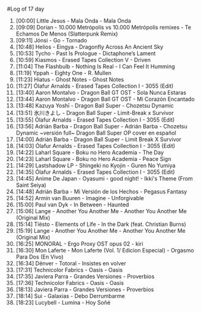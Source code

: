 #Log of 17 day

1. [00:00] Little Jesus - Mala Onda - Mala Onda
1. [09:09] Dorian - 10.000 Metrópolis vs 10.000 Metrópolis remixes - Te Echamos De Menos (Slatterpunk Remix)
1. [09:11] Jónsi - Go - Tornado
1. [10:48] Helios - Eingya - Dragonfly Across An Ancient Sky
1. [10:53] Tycho - Past Is Prologue - Dictaphone’s Lament
1. [10:59] Kiasmos - Erased Tapes Collection V - Driven
1. [11:04] The Flashbulb - Nothing Is Real - I Can Feel It Humming
1. [11:19] Yppah - Eighty One - R. Mullen
1. [11:23] Hiatus - Ghost Notes - Ghost Notes
1. [11:27] Ólafur Arnalds - Erased Tapes Collection I - 3055 (Edit)
1. [13:40] Aaron Montalvo - Dragon Ball GT OST - Sola Nunca Estaras
1. [13:44] Aaron Montalvo - Dragon Ball GT OST - Mi Corazón Encantado
1. [13:48] Kazuya Yoshī - Dragon Ball Super - Chozetsu Dynamic
1. [13:51] 氷川きよし - Dragon Ball Super - Limit-Break x Survivor
1. [13:55] Ólafur Arnalds - Erased Tapes Collection I - 3055 (Edit)
1. [13:56] Adrián Barba - Dragon Ball Super - Adrián Barba - Chozetsu Dynamic ~versión full~ Dragon Ball Super OP cover en español
1. [14:00] Adrián Barba - Dragon Ball Super - Limit Break X Survivor
1. [14:03] Ólafur Arnalds - Erased Tapes Collection I - 3055 (Edit)
1. [14:22] Laharl Square - Boku no Hero Academia - The Day
1. [14:23] Laharl Square - Boku no Hero Academia - Peace Sign
1. [14:29] Lastshadow LP - Shingeki no Kyojin - Guren No Yumiya
1. [14:35] Ólafur Arnalds - Erased Tapes Collection I - 3055 (Edit)
1. [14:45] Anime De Japan - Oyasumi - good night! - Ikki's Theme (From Saint Seiya)
1. [14:48] Adrián Barba - Mi Versión de los Hechos - Pegasus Fantasy
1. [14:52] Armin van Buuren - Imagine - Unforgivable
1. [15:00] Paul van Dyk - In Between - Haunted
1. [15:06] Lange - Another You Another Me - Another You Another Me (Original Mix)
1. [15:14] Tiësto - Elements of Life - In the Dark (feat. Christian Burns)
1. [15:19] Lange - Another You Another Me - Another You Another Me (Original Mix)
1. [16:25] MONORAL - Ergo Proxy OST opus 02 - kiri
1. [16:30] Mon Laferte - Mon Laferte (Vol. 1/ Edicion Especial) - Orgasmo Para Dos (En Vivo)
1. [16:34] Dënver - Totoral - Insistes en volver
1. [17:31] Technicolor Fabrics - Oasis - Oasis
1. [17:35] Javiera Parra - Grandes Versiones - Proverbios
1. [17:36] Technicolor Fabrics - Oasis - Oasis
1. [18:13] Javiera Parra - Grandes Versiones - Proverbios
1. [18:14] Sui - Galaxias - Debo Derrumbarme
1. [18:23] Lucybell - Lumina - Hoy Soñé
